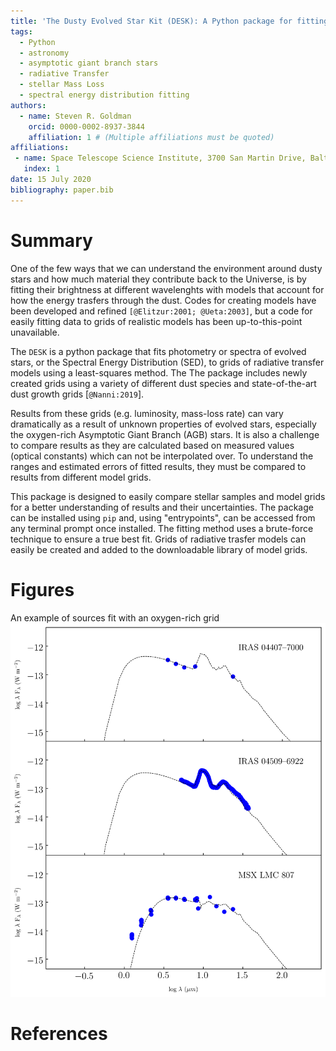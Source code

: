 ```yaml
---
title: 'The Dusty Evolved Star Kit (DESK): A Python package for fitting the Spectral Energy Distribution of Evolved Stars'
tags:
  - Python
  - astronomy
  - asymptotic giant branch stars
  - radiative Transfer
  - stellar Mass Loss
  - spectral energy distribution fitting
authors:
  - name: Steven R. Goldman
    orcid: 0000-0002-8937-3844
    affiliation: 1 # (Multiple affiliations must be quoted)
affiliations:
 - name: Space Telescope Science Institute, 3700 San Martin Drive, Baltimore, MD 21218, USA
   index: 1
date: 15 July 2020
bibliography: paper.bib
---
```


# Summary

One of the few ways that we can understand the environment around dusty stars and how much material they contribute back to the Universe, is by fitting their brightness at different wavelenghts with models that account for how the energy trasfers through the dust. Codes for creating models have been developed and refined `[@Elitzur:2001; @Ueta:2003]`, but a code for easily fitting data to grids of realistic models has been up-to-this-point unavailable.

The ``DESK`` is a python package that fits photometry or spectra of evolved stars, or the Spectral Energy Distribution (SED), to grids of radiative transfer models using a least-squares method. The The package includes newly created grids using a variety of different dust species and state-of-the-art dust growth grids [`@Nanni:2019`].

Results from these grids (e.g. luminosity, mass-loss rate) can vary dramatically as a result of unknown properties of evolved stars, especially the oxygen-rich Asymptotic Giant Branch (AGB) stars. It is also a challenge to compare results as they are calculated based on measured values (optical constants) which can not be interpolated over. To understand the ranges and estimated errors of fitted results, they must be compared to results from different model grids.

This package is designed to easily compare stellar samples and model grids for a better understanding of results and their uncertainties. The package can be installed using `pip` and, using "entrypoints", can be accessed from any terminal prompt once installed. The fitting method uses a brute-force technique to ensure a true best fit. Grids of radiative trasfer models can easily be created and added to the downloadable library of model grids.

# Figures

An example of sources fit with an oxygen-rich grid  ![Example figure.](docs/example.png)

# References
